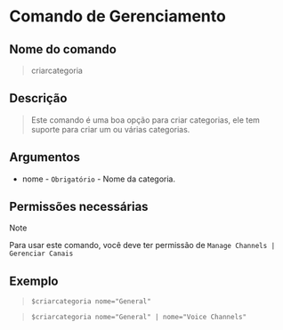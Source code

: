 # Comando de Gerenciamento

## Nome do comando
> criarcategoria

## Descrição
> Este comando é uma boa opção para criar categorias, ele tem suporte para criar um ou várias categorias.

## Argumentos
- nome - `Obrigatório` - Nome da categoria.

## Permissões necessárias
> [!NOTE]
> Para usar este comando, você deve ter permissão de `Manage Channels | Gerenciar Canais`

## Exemplo
> `$criarcategoria nome="General"`

> `$criarcategoria nome="General" | nome="Voice Channels"`